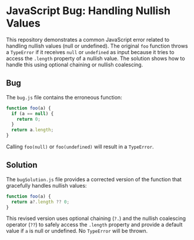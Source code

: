 # JavaScript Bug: Handling Nullish Values

This repository demonstrates a common JavaScript error related to handling nullish values (null or undefined). The original `foo` function throws a `TypeError` if it receives `null` or `undefined` as input because it tries to access the `.length` property of a nullish value. The solution shows how to handle this using optional chaining or nullish coalescing.

## Bug

The `bug.js` file contains the erroneous function:

```javascript
function foo(a) {
  if (a == null) {
    return 0; 
  }
  return a.length; 
}
```

Calling `foo(null)` or `foo(undefined)` will result in a `TypeError`.

## Solution

The `bugSolution.js` file provides a corrected version of the function that gracefully handles nullish values:

```javascript
function foo(a) {
  return a?.length ?? 0; 
}
```

This revised version uses optional chaining (`?.`) and the nullish coalescing operator (`??`) to safely access the `.length` property and provide a default value if `a` is null or undefined.  No `TypeError` will be thrown.